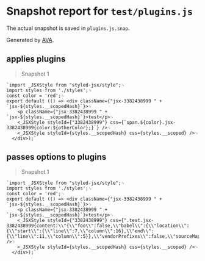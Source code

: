 # Snapshot report for `test/plugins.js`

The actual snapshot is saved in `plugins.js.snap`.

Generated by [AVA](https://ava.li).

## applies plugins

> Snapshot 1

    `import _JSXStyle from "styled-jsx/style";␊
    import styles from './styles';␊
    const color = 'red';␊
    export default (() => <div className={"jsx-3382438999 " + `jsx-${styles.__scopedHash}`}>␊
        <p className={"jsx-3382438999 " + `jsx-${styles.__scopedHash}`}>test</p>␊
        <_JSXStyle styleId={"3382438999"} css={`span.${color}.jsx-3382438999{color:${otherColor};}`} />␊
        <_JSXStyle styleId={styles.__scopedHash} css={styles.__scoped} />␊
      </div>);`

## passes options to plugins

> Snapshot 1

    `import _JSXStyle from "styled-jsx/style";␊
    import styles from './styles';␊
    const color = 'red';␊
    export default (() => <div className={"jsx-3382438999 " + `jsx-${styles.__scopedHash}`}>␊
        <p className={"jsx-3382438999 " + `jsx-${styles.__scopedHash}`}>test</p>␊
        <_JSXStyle styleId={"3382438999"} css={".test.jsx-3382438999{content:\\"{\\"foo\\":false,\\"babel\\":{\\"location\\":{\\"start\\":{\\"line\\":7,\\"column\\":16},\\"end\\":{\\"line\\":11,\\"column\\":5}},\\"vendorPrefixes\\":false,\\"sourceMaps\\":false,\\"isGlobal\\":false}}\\";}"} />␊
        <_JSXStyle styleId={styles.__scopedHash} css={styles.__scoped} />␊
      </div>);`
